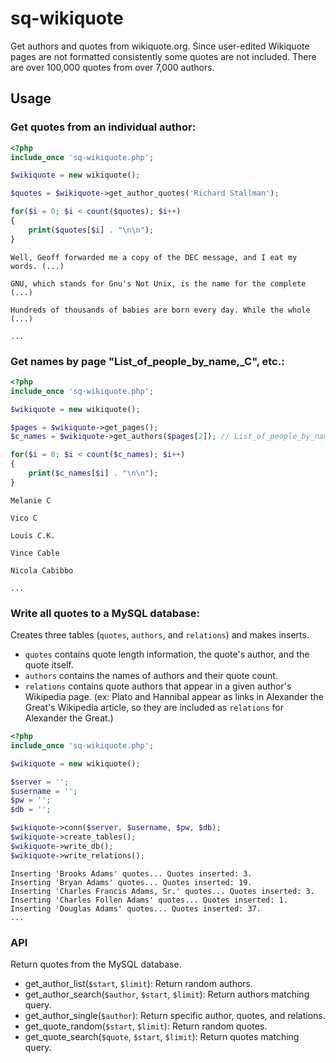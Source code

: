 # sq-wikiquote
Get authors and quotes from wikiquote.org. Since user-edited Wikiquote pages are not formatted consistently some quotes are not included. There are over 100,000 quotes from over 7,000 authors.
## Usage
### Get quotes from an individual author:
```php
<?php
include_once 'sq-wikiquote.php';

$wikiquote = new wikiquote();

$quotes = $wikiquote->get_author_quotes('Richard Stallman');

for($i = 0; $i < count($quotes); $i++)
{
    print($quotes[$i] . "\n\n");
}
```
```
Well, Geoff forwarded me a copy of the DEC message, and I eat my words. (...)

GNU, which stands for Gnu's Not Unix, is the name for the complete  (...)

Hundreds of thousands of babies are born every day. While the whole (...)

...
```
### Get names by page "List_of_people_by_name,_C", etc.:
```php
<?php
include_once 'sq-wikiquote.php';

$wikiquote = new wikiquote();

$pages = $wikiquote->get_pages();
$c_names = $wikiquote->get_authors($pages[2]); // List_of_people_by_name,_C

for($i = 0; $i < count($c_names); $i++)
{
    print($c_names[$i] . "\n\n");
}
```
```
Melanie C

Vico C

Louis C.K.

Vince Cable

Nicola Cabibbo

...
```
### Write all quotes to a MySQL database:
Creates three tables (`quotes`, `authors`, and `relations`) and makes inserts.
* `quotes` contains quote length information, the quote's author, and the quote itself.
* `authors` contains the names of authors and their quote count.
* `relations` contains quote authors that appear in a given author's Wikipedia page. (ex: Plato and Hannibal appear as links in Alexander the Great's Wikipedia article, so they are included as `relations` for Alexander the Great.)
```php
<?php
include_once 'sq-wikiquote.php';

$wikiquote = new wikiquote();

$server = '';
$username = '';
$pw = '';
$db = '';

$wikiquote->conn($server, $username, $pw, $db);
$wikiquote->create_tables();
$wikiquote->write_db();
$wikiquote->write_relations();
```
```
Inserting 'Brooks Adams' quotes... Quotes inserted: 3.
Inserting 'Bryan Adams' quotes... Quotes inserted: 19.
Inserting 'Charles Francis Adams, Sr.' quotes... Quotes inserted: 3.
Inserting 'Charles Follen Adams' quotes... Quotes inserted: 1.
Inserting 'Douglas Adams' quotes... Quotes inserted: 37.
...
```
### API
Return quotes from the MySQL database.
* get_author_list(`$start`, `$limit`): Return random authors.
* get_author_search(`$author`, `$start`, `$limit`): Return authors matching query.
* get_author_single(`$author`): Return specific author, quotes, and relations.
* get_quote_random(`$start`, `$limit`): Return random quotes.
* get_quote_search(`$quote`, `$start`, `$limit`): Return quotes matching query.
